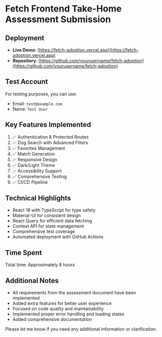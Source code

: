 # Fetch Frontend Take-Home Assessment Submission

## Deployment
- **Live Demo**: [https://fetch-adoption.vercel.app](https://fetch-adoption.vercel.app)
- **Repository**: [https://github.com/yourusername/fetch-adoption](https://github.com/yourusername/fetch-adoption)

## Test Account
For testing purposes, you can use:
- Email: `test@example.com`
- Name: `Test User`

## Key Features Implemented
1. ✅ Authentication & Protected Routes
2. ✅ Dog Search with Advanced Filters
3. ✅ Favorites Management
4. ✅ Match Generation
5. ✅ Responsive Design
6. ✅ Dark/Light Theme
7. ✅ Accessibility Support
8. ✅ Comprehensive Testing
9. ✅ CI/CD Pipeline

## Technical Highlights
- React 18 with TypeScript for type safety
- Material-UI for consistent design
- React Query for efficient data fetching
- Context API for state management
- Comprehensive test coverage
- Automated deployment with GitHub Actions

## Time Spent
Total time: Approximately 8 hours

## Additional Notes
- All requirements from the assessment document have been implemented
- Added extra features for better user experience
- Focused on code quality and maintainability
- Implemented proper error handling and loading states
- Added comprehensive documentation

Please let me know if you need any additional information or clarification. 